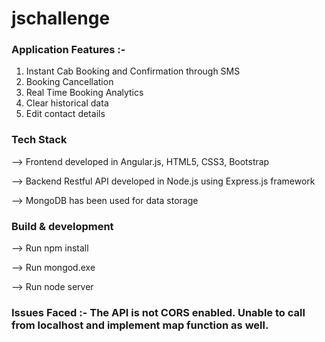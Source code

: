 # jschallenge

### Application Features :- 

1. Instant Cab Booking and Confirmation through SMS
2. Booking Cancellation
3. Real Time Booking Analytics 
4. Clear historical data
5. Edit contact details

### Tech Stack

--> Frontend developed in Angular.js, HTML5, CSS3, Bootstrap

--> Backend Restful API developed in Node.js using Express.js framework

--> MongoDB has been used for data storage

### Build & development

--> Run npm install

--> Run mongod.exe

--> Run node server

### Issues Faced :- The API is not CORS enabled. Unable to call from localhost and implement map function as well.
